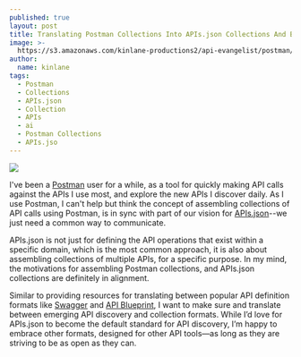 ```yaml
---
published: true
layout: post
title: Translating Postman Collections Into APIs.json Collections And Back Again
image: >-
  https://s3.amazonaws.com/kinlane-productions2/api-evangelist/postman/postman-logo.png
author:
  name: kinlane
tags:
  - Postman
  - Collections
  - APIs.json
  - Collection
  - APIs
  - ai
  - Postman Collections
  - APIs.jso
---
```

[![](https://s3.amazonaws.com/kinlane-productions2/api-evangelist/postman/postman-logo.png)](https://www.postman.com/)

I've been a [Postman](https://www.postman.com/) user for a while, as a tool for quickly making API calls against the APIs I use most, and explore the new APIs I discover daily. As I use Postman, I can't help but think the concept of assembling collections of API calls using Postman, is in sync with part of our vision for [APIs.json](http://apisjson.org)\--we just need a common way to communicate.

APIs.json is not just for defining the API operations that exist within a specific domain, which is the most common approach, it is also about assembling collections of multiple APIs, for a specific purpose. In my mind, the motivations for assembling Postman collections, and APIs.json collections are definitely in alignment.

Similar to providing resources for translating between popular API definition formats like [Swagger](http://swagger.io) and [API Blueprint](https://apiblueprint.org/), I want to make sure and translate between emerging API discovery and collection formats. While I’d love for APIs.json to become the default standard for API discovery, I’m happy to embrace other formats, designed for other API tools—as long as they are striving to be as open as they can.